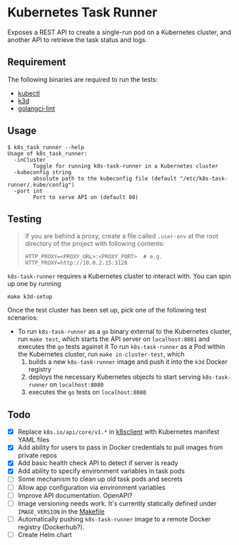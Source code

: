 # Kubernetes Task Runner

Exposes a REST API to create a single-run pod on a Kubernetes cluster, and another API to retrieve the task status and logs.

## Requirement

The following binaries are required to run the tests:
- [kubectl](https://kubernetes.io/docs/tasks/tools/install-kubectl/)
- [k3d](https://k3d.io/#installation)
- [golangci-lint](https://golangci-lint.run/usage/install/#local-installation)

## Usage

```
$ k8s_task_runner --help
Usage of k8s_task_runner:
  -inCluster
        Toggle for running k8s-task-runner in a Kubernetes cluster
  -kubeconfig string
        absolute path to the kubeconfig file (default "/etc/k8s-task-runner/.kube/config")
  -port int
        Port to serve API on (default 80)
```

## Testing

> If you are behind a proxy, create a file called `.user-env` at the root directory of the project with following contents:
> ```
> HTTP_PROXY=<PROXY_URL>:<PROXY_PORT>  # e.g. HTTP_PROXY=http://10.0.2.15:3128
> ```

`k8s-task-runner` requires a Kubernetes cluster to interact with. You can spin up one by running
```
make k3d-setup
```
Once the test cluster has been set up, pick one of the following test scenarios:

- To run `k8s-task-runner` as a `go` binary external to the Kubernetes cluster, run `make test`, which starts the API server on `localhost:8081` and executes the `go` tests against it
  To run `k8s-task-runner` as a Pod within the Kubernetes cluster, run `make in-cluster-test`, which
  1. builds a new `k8s-task-runner` image and push it into the `k3d` Docker registry
  1. deploys the necessary Kubernetes objects to start serving `k8s-task-runner` on `localhost:8080`
  1. executes the `go` tests on `localhost:8080`

## Todo

- [x] Replace `k8s.io/api/core/v1.*` in [k8sclient](./k8sclient/k8sclient.go) with Kubernetes manifest YAML files
- [x] Add ability for users to pass in Docker credentials to pull images from private repos
- [X] Add basic health check API to detect if server is ready
- [X] Add ability to specify environment variables in task pods
- [ ] Some mechanism to clean up old task pods and secrets
- [ ] Allow app configuration via environment variables
- [ ] Improve API documentation. OpenAPI?
- [ ] Image versioning needs work. It's currently statically defined under `IMAGE_VERSION` in the [Makefile](./Makefile)
- [ ] Automatically pushing `k8s-task-runner` image to a remote Docker registry (Dockerhub?).
- [ ] Create Helm chart

